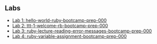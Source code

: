 ## Labs
- [Lab 1: hello-world-ruby-bootcamp-prep-000](hello-world-ruby-bootcamp-prep-000)
- [Lab 2: ttt-1-welcome-rb-bootcamp-prep-000](ttt-1-welcome-rb-bootcamp-prep-000)
- [Lab 3: ruby-lecture-reading-error-messages-bootcamp-prep-000](ruby-lecture-reading-error-messages-bootcamp-prep-000)
- [Lab 4: ruby-variable-assignment-bootcamp-prep-000](ruby-variable-assignment-bootcamp-prep-000)
